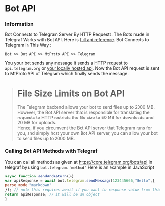 # Bot API
### Information
Bot Connects to Telegram Server By HTTP Requests. The Bots made in Telegraf Works with Bot API. Here is [full api reference](https://core.telegram.org/bots/api).
Bot Connects to Telegram in This Way :
```
Bot >> Bot API >> MtProto API >> Telegram
```
You your bot sends any message it sends a HTTP request to `api.telegram.org` or [your locally hosted api](https://core.telegram.org/bots/api#using-a-local-bot-api-server).
Now the Bot API request is sent to MtProto API of Telegram which finally sends the message.

> <h1><b>File Size Limits on Bot API</b></h1>
> The Telegram backend allows your bot to send files up to 2000 MB. However, the Bot API server that is responsible for translating the requests to HTTP restricts the file size to 50 MB for downloads and 20 MB for uploads.<br>Hence, if you circumvent the Bot API server that Telegram runs for you, and simply host your own Bot API server, you can allow your bot to send files up to 2000 MB.

### Calling Bot API Methods with Telegraf
You can call all methods as given at https://core.telegram.org/bots/api in telegraf by using `bot.telegram.'method'`
Here is an example in JavaScript
```js
async function sendAndReturn(){
var apiResponse = await bot.telegram.sendMessage(123445666,"Hello",{
parse_mode:"markdown"
}); // note this requires await if you want to response value from this.
return apiResponse; // it will be an object
}
```
